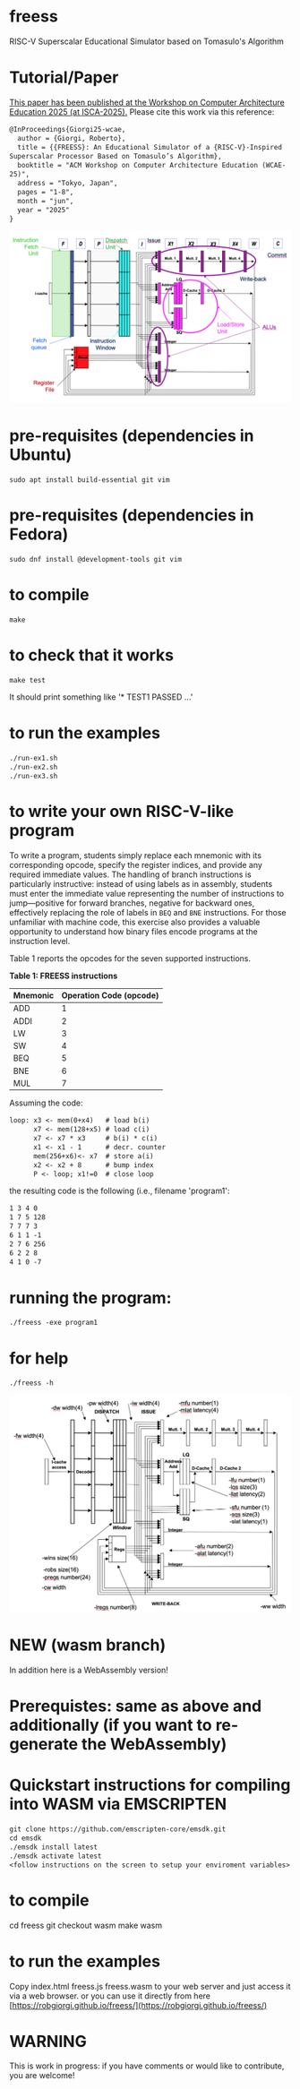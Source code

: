 # freess
RISC-V Superscalar Educational Simulator based on Tomasulo's Algorithm

# Tutorial/Paper
[This paper has been published at the Workshop on Computer Architecture Education 2025 (at ISCA-2025).](https://doi.org/10.48550/arXiv.2506.07665)
Please cite this work via this reference:
```
@InProceedings{Giorgi25-wcae,
  author = {Giorgi, Roberto},
  title = {{FREESS}: An Educational Simulator of a {RISC-V}-Inspired Superscalar Processor Based on Tomasulo’s Algorithm},
  booktitle = "ACM Workshop on Computer Architecture Education (WCAE-25)",
  address = "Tokyo, Japan",
  pages = "1-8",
  month = "jun",
  year = "2025"
}
```

![FREESS Processor Architecture](processor_diagram.png "Block diagram of the processor")

# pre-requisites (dependencies in Ubuntu)
```
sudo apt install build-essential git vim
```
# pre-requisites (dependencies in Fedora)
```
sudo dnf install @development-tools git vim
```
# to compile
```
make
```
# to check that it works
```
make test
```
It should print something like '* TEST1 PASSED ...'

# to run the examples
```
./run-ex1.sh
./run-ex2.sh
./run-ex3.sh
```

# to write your own RISC-V-like program
To write a program, students simply replace each mnemonic with its corresponding opcode, specify the register indices, and provide any required immediate values. The handling of branch instructions is particularly instructive: instead of using labels as in assembly, students must enter the immediate value representing the number of instructions to jump—positive for forward branches, negative for backward ones, effectively replacing the role of labels in `BEQ` and `BNE` instructions. For those unfamiliar with machine code, this exercise also provides a valuable opportunity to understand how binary files encode programs at the instruction level.

Table 1 reports the opcodes for the seven supported instructions.

**Table 1: FREESS instructions**

| Mnemonic | Operation Code (opcode) |
|----------|-------------------------|
| ADD      | 1                       |
| ADDI     | 2                       |
| LW       | 3                       |
| SW       | 4                       |
| BEQ      | 5                       |
| BNE      | 6                       |
| MUL      | 7                       |

Assuming the code:
```
loop: x3 <- mem(0+x4)   # load b(i)
      x7 <- mem(128+x5) # load c(i)
      x7 <- x7 * x3     # b(i) * c(i)
      x1 <- x1 - 1      # decr. counter
      mem(256+x6)<- x7  # store a(i)
      x2 <- x2 + 8      # bump index
      P <- loop; x1!=0  # close loop
```
the resulting code is the following (i.e., filename 'program1':

```
1 3 4 0
1 7 5 128
7 7 7 3
6 1 1 -1
2 7 6 256
6 2 2 8
4 1 0 -7
```

# running the program:
```
./freess -exe program1
```

# for help
```
./freess -h
```

![Main Processor Parameters](parameters.png "Main parameters of the FREESS processor")

# NEW (wasm branch)
In addition here is a WebAssembly version!

# Prerequistes: same as above and additionally (if you want to re-generate the WebAssembly)
# Quickstart instructions for compiling into WASM via EMSCRIPTEN
```
git clone https://github.com/emscripten-core/emsdk.git
cd emsdk
./emsdk install latest
./emsdk activate latest
<follow instructions on the screen to setup your enviroment variables>
```

# to compile
cd freess
git checkout wasm
make wasm

# to run the examples
Copy index.html freess.js freess.wasm to your web server and just access it via a web browser.
or you can use it directly from here [https://robgiorgi.github.io/freess/](https://robgiorgi.github.io/freess/)

# WARNING
This is work in progress: if you have comments or would like to contribute, you are welcome!

